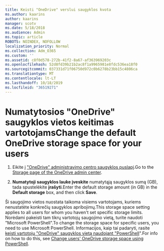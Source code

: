 ```yaml
---
title: Keisti "OneDrive" verslui saugyklos kvota
ms.author: kaarins
author: kaarins
manager: scotv
ms.date: 5/18/2018
ms.audience: Admin
ms.topic: article
ROBOTS: NOINDEX, NOFOLLOW
localization_priority: Normal
ms.collection: Adm_O365
ms.custom: ''
ms.assetid: c8f0d578-272b-41f2-8a67-af363969203c
ms.openlocfilehash: 52d8fd39b21b2ac8f1a9965981e8fdc536ea18f0
ms.sourcegitcommit: 037331d71f06750d972c0b6278b23bb15c4806ca
ms.translationtype: MT
ms.contentlocale: lt-LT
ms.lasthandoff: 10/18/2019
ms.locfileid: "36519271"
---
```

# <a name="change-the-default-onedrive-storage-space-for-your-users"></a><span data-ttu-id="aac85-102">Numatytosios "OneDrive" saugyklos vietos keitimas vartotojams</span><span class="sxs-lookup"><span data-stu-id="aac85-102">Change the default OneDrive storage space for your users</span></span>

1. <span data-ttu-id="aac85-103">Eikite į ["OneDrive" administravimo centro saugyklos puslapį](https://admin.onedrive.com/?v=StorageSettings).</span><span class="sxs-lookup"><span data-stu-id="aac85-103">Go to the [Storage page of the OneDrive admin center](https://admin.onedrive.com/?v=StorageSettings).</span></span>
    
2. <span data-ttu-id="aac85-104">**Numatytoji saugyklos lauke įveskite** numatytąją saugyklos sumą (GB), tada spustelėkite **įrašyti**.</span><span class="sxs-lookup"><span data-stu-id="aac85-104">Enter the default storage amount (in GB) in the **Default storage** box, and then click **Save**.</span></span>
    
<span data-ttu-id="aac85-105">Ši saugojimo vietos nuostata taikoma visiems vartotojams, kuriems nenustatėte konkrečių saugyklos apribojimų.</span><span class="sxs-lookup"><span data-stu-id="aac85-105">This storage space setting applies to all users for whom you haven't set specific storage limits.</span></span> <span data-ttu-id="aac85-106">Norėdami pakeisti tam tikrų vartotojų saugojimo vietą, turite naudoti "Microsoft PowerShell".</span><span class="sxs-lookup"><span data-stu-id="aac85-106">To change the storage space for specific users, you need to use Microsoft PowerShell.</span></span> <span data-ttu-id="aac85-107">Informacijos, kaip tai padaryti, rasite [keisti vartotojų "OneDrive" saugyklos vietą naudojant "PowerShell](https://go.microsoft.com/fwlink/?linkid=866402)".</span><span class="sxs-lookup"><span data-stu-id="aac85-107">For info on how to do this, see [Change users' OneDrive storage space using PowerShell](https://go.microsoft.com/fwlink/?linkid=866402).</span></span>
  


